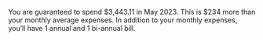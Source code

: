 You are guaranteed to spend $3,443.11 in May 2023. This is $234 more than your monthly average expenses. In addition to your monthly expenses, you’ll have 1 annual and 1 bi-annual bill.

